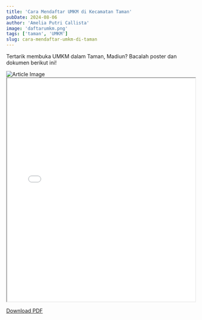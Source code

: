 ```yaml
---
title: 'Cara Mendaftar UMKM di Kecamatan Taman'
pubDate: 2024-08-06
author: 'Amelia Putri Callista'
image: 'daftarumkm.png'
tags: ['taman', 'UMKM']
slug: cara-mendaftar-umkm-di-taman
---
```


Tertarik membuka UMKM dalam Taman, Madiun? Bacalah poster dan dokumen berikut ini!

<img src="/images/daftarumkm.png" alt="Article Image" class="w-500px h-auto rounded-xl my-6"/>

<iframe src="/documents/daftarumkm.pdf" width="100%" height="600px">
</iframe>

<a href="/documents/daftarumkm.pdf" 
 download="Pendaftaran-UMKM"
 class="inline-block rounded-lg border bg-gray-100 p-2 mb-6 hover:bg-tt-teal hover:text-white">Download PDF</a>

